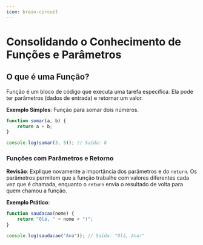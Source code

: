 ```yaml
---
icon: brain-circuit
---
```


# Consolidando o Conhecimento de Funções e Parâmetros

## **O que é uma Função?**

Função é um bloco de código que executa uma tarefa específica. Ela pode ter parâmetros (dados de entrada) e retornar um valor.

**Exemplo Simples**: Função para somar dois números.

```javascript
function somar(a, b) {
    return a + b;
}

console.log(somar(3, 5)); // Saída: 8
```

### **Funções com Parâmetros e Retorno**

**Revisão**: Explique novamente a importância dos parâmetros e do `return`. Os parâmetros permitem que a função trabalhe com valores diferentes cada vez que é chamada, enquanto o `return` envia o resultado de volta para quem chamou a função.

**Exemplo Prático**:

```javascript
function saudacao(nome) {
    return "Olá, " + nome + "!";
}

console.log(saudacao("Ana")); // Saída: "Olá, Ana!"
```
